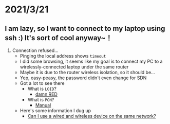 # 2021/3/21
## I am lazy, so I want to connect to my laptop using ssh :) It's sort of cool anyway~！

1. Connection refused...
   - Pinging the local address shows `timeout  `
   - I did some browsing, it seems like my goal is to connect my PC to a wirelessly-connected laptop under the same router
   - Maybe it is due to the router wireless isolation, so it should be...
   - Yep, easy-peasy, the password didn't even change for SDN
   - Got a lot to see there
     - What is `LOID`?
       - [damn RED](https://www.reddit.com/r/techsupport/comments/el61wq/what_is_loid_configuration_in_routers/)
     - What is `PON`?
       - [Manual](https://en.wikipedia.org/wiki/Passive_optical_network)
   - Here's some information I dug up
     - [Can I use a wired and wireless device on the same network?](https://pc.net/helpcenter/answers/wired_and_wireless_network)